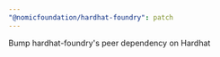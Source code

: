 ```yaml
---
"@nomicfoundation/hardhat-foundry": patch
---
```


Bump hardhat-foundry's peer dependency on Hardhat
